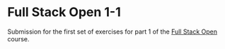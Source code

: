 # Full Stack Open 1-1

Submission for the first set of exercises for part 1 of the [Full Stack Open](https://fullstackopen.com/en/) course.
